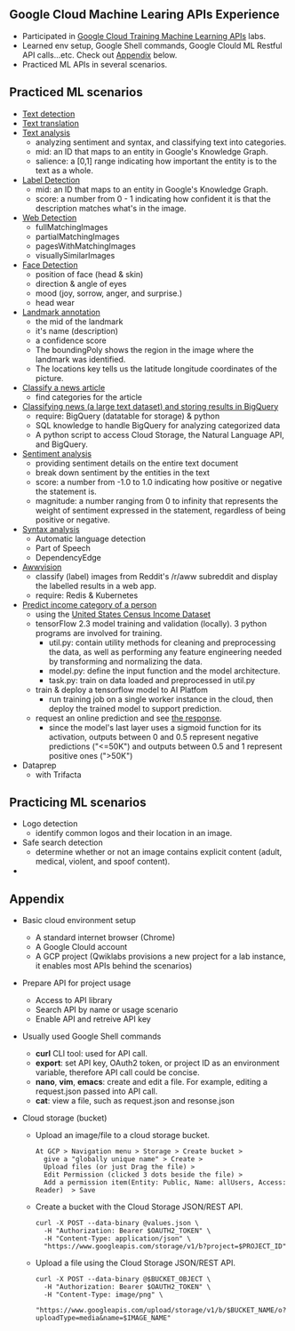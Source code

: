 ## Google Cloud Machine Learing APIs Experience

- Participated in [Google Cloud Training Machine Learning APIs](https://google.qwiklabs.com/) labs.
- Learned env setup, Google Shell commands, Google Clould ML Restful API calls...etc. Check out [Appendix](#appendix) below.
- Practiced ML APIs in several scenarios.

## Practiced ML scenarios
* [Text detection](/text%20detection)
* [Text translation](/text%20translation)
* [Text analysis](/text%20analysis)
  * analyzing sentiment and syntax, and classifying text into categories.
  * mid: an ID that maps to an entity in Google's Knowledge Graph.
  * salience: a [0,1] range indicating how important the entity is to the text as a whole.   
* [Label Detection]()
  * mid: an ID that maps to an entity in Google's Knowledge Graph.
  * score: a number from 0 - 1 indicating how confident it is that the description matches what's in the image.
* [Web Detection]()
  * fullMatchingImages
  * partialMatchingImages
  * pagesWithMatchingImages
  * visuallySimilarImages
* [Face Detection]()
  * position of face (head & skin)
  * direction & angle of eyes
  * mood (joy, sorrow, anger, and surprise.)
  * head wear
* [Landmark annotation]()
  * the mid of the landmark
  * it's name (description) 
  * a confidence score
  * The boundingPoly shows the region in the image where the landmark was identified.
  * The locations key tells us the latitude longitude coordinates of the picture.
* [Classify a news article]()
  * find categories for the article
* [Classifying news (a large text dataset) and storing results in BigQuery]()
  * require: BigQuery (datatable for storage) & python
  * SQL knowledge to handle BigQuery for analyzing categorized data
  * A python script to access Cloud Storage, the Natural Language API, and BigQuery.
* [Sentiment analysis]()
  * providing sentiment details on the entire text document
  * break down sentiment by the entities in the text
  * score: a number from -1.0 to 1.0 indicating how positive or negative the statement is.
  * magnitude: a number ranging from 0 to infinity that represents the weight of sentiment expressed in the statement, regardless of being positive or negative.
* [Syntax analysis]()
  * Automatic language detection
  * Part of Speech
  * DependencyEdge
* [Awwvision]()
  * classify (label) images from Reddit's /r/aww subreddit and display the labelled results in a web app.
  * require: Redis & Kubernetes
* [Predict income category of a person]()
  * using the [United States Census Income Dataset](https://archive.ics.uci.edu/ml/datasets/Census+Income)
  * tensorFlow 2.3 model training and validation (locally). 3 python programs are involved for training.
    * util.py: contain utility methods for cleaning and preprocessing the data, as well as performing any feature engineering needed by transforming and normalizing the data.
    * model.py: define the input function and the model architecture.
    * task.py: train on data loaded and preprocessed in util.py
  * train & deploy a tensorflow model to AI Platfom
    * run training job on a single worker instance in the cloud, then deploy the trained model to support prediction.
  * request an online prediction and see [the response](https://i.imgur.com/5EVwTp7.png).
    * since the model's last layer uses a sigmoid function for its activation, outputs between 0 and 0.5 represent negative predictions ("<=50K") and outputs between 0.5 and 1 represent positive ones (">50K")
 * Dataprep
   * with Trifacta

## Practicing ML scenarios
* Logo detection
  * identify common logos and their location in an image.
* Safe search detection
  * determine whether or not an image contains explicit content (adult, medical, violent, and spoof content).
* []()
  
## Appendix
- Basic cloud environment setup
  * A standard internet browser (Chrome)
  * A Google Clould account
  * A GCP project (Qwiklabs provisions a new project for a lab instance, it enables most APIs behind the scenarios)
  
- Prepare API for project usage
  * Access to API library
  * Search API by name or usage scenario
  * Enable API and retreive API key
  
- Usually used Google Shell commands
  * **curl** CLI tool: used for API call. 
  * **export**: set API key, OAuth2 token, or project ID as an environment variable, therefore API call could be concise.
  * **nano**, **vim**, **emacs**: create and edit a file. For example, editing a request.json passed into API call.
  * **cat**: view a file, such as request.json and resonse.json

- Cloud storage (bucket)
  * Upload an image/file to a cloud storage bucket. 
     ```
    At GCP > Navigation menu > Storage > Create bucket > 
       give a "globally unique name" > Create > 
       Upload files (or just Drag the file) > 
       Edit Permission (clicked 3 dots beside the file) > 
       Add a permission item(Entity: Public, Name: allUsers, Access: Reader)  > Save
      ```
  * Create a bucket with the Cloud Storage JSON/REST API.
    ```
    curl -X POST --data-binary @values.json \
      -H "Authorization: Bearer $OAUTH2_TOKEN" \
      -H "Content-Type: application/json" \
      "https://www.googleapis.com/storage/v1/b?project=$PROJECT_ID"
    ```
  * Upload a file using the Cloud Storage JSON/REST API.
    ``` 
    curl -X POST --data-binary @$BUCKET_OBJECT \
      -H "Authorization: Bearer $OAUTH2_TOKEN" \
      -H "Content-Type: image/png" \
      "https://www.googleapis.com/upload/storage/v1/b/$BUCKET_NAME/o?uploadType=media&name=$IMAGE_NAME"
    ```

